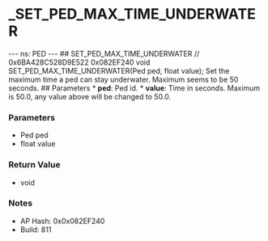# _SET_PED_MAX_TIME_UNDERWATER

--- ns: PED --- ## SET_PED_MAX_TIME_UNDERWATER  // 0x6BA428C528D9E522 0x082EF240 void SET_PED_MAX_TIME_UNDERWATER(Ped ped, float value); Set the maximum time a ped can stay underwater. Maximum seems to be 50 seconds.  ## Parameters * **ped**: Ped id. * **value**: Time in seconds. Maximum is 50.0, any value above will be changed to 50.0.

### Parameters
* Ped ped
* float value

### Return Value
* void

### Notes
* AP Hash: 0x0x082EF240
* Build: 811

